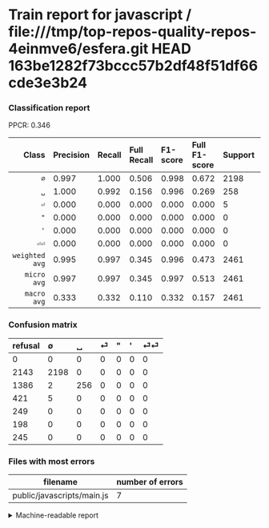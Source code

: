 # Train report for javascript / file:///tmp/top-repos-quality-repos-4einmve6/esfera.git HEAD 163be1282f73bccc57b2df48f51df66cde3e3b24

### Classification report

PPCR: 0.346

| Class | Precision | Recall | Full Recall | F1-score | Full F1-score | Support | Full Support | PPCR |
|------:|:----------|:-------|:------------|:---------|:---------|:--------|:-------------|:-----|
| `∅` | 0.997| 1.000| 0.506| 0.998| 0.672| 2198| 4341| 0.506 |
| `␣` | 1.000| 0.992| 0.156| 0.996| 0.269| 258| 1644| 0.157 |
| `⏎` | 0.000| 0.000| 0.000| 0.000| 0.000| 5| 426| 0.012 |
| `"` | 0.000| 0.000| 0.000| 0.000| 0.000| 0| 249| 0.000 |
| `'` | 0.000| 0.000| 0.000| 0.000| 0.000| 0| 198| 0.000 |
| `⏎⏎` | 0.000| 0.000| 0.000| 0.000| 0.000| 0| 245| 0.000 |
| `weighted avg` | 0.995| 0.997| 0.345| 0.996| 0.473| 2461| 7103| 0.346 |
| `micro avg` | 0.997| 0.997| 0.345| 0.997| 0.513| 2461| 7103| 0.346 |
| `macro avg` | 0.333| 0.332| 0.110| 0.332| 0.157| 2461| 7103| 0.346 |

### Confusion matrix

|refusal|  ∅| ␣| ⏎| "| '| ⏎⏎| 
|:---|:---|:---|:---|:---|:---|:---|
|0 |0 |0 |0 |0 |0 |0 |
|2143 |2198 |0 |0 |0 |0 |0 |
|1386 |2 |256 |0 |0 |0 |0 |
|421 |5 |0 |0 |0 |0 |0 |
|249 |0 |0 |0 |0 |0 |0 |
|198 |0 |0 |0 |0 |0 |0 |
|245 |0 |0 |0 |0 |0 |0 |

### Files with most errors

| filename | number of errors|
|:----:|:-----|
| public/javascripts/main.js | 7 |

<details>
    <summary>Machine-readable report</summary>
```json
{
  "cl_report": {"\"": {"f1-score": 0.0, "precision": 0.0, "recall": 0.0, "support": 0}, "\u0027": {"f1-score": 0.0, "precision": 0.0, "recall": 0.0, "support": 0}, "macro avg": {"f1-score": 0.33241985404951757, "precision": 0.3328042328042328, "recall": 0.33204134366925064, "support": 2461}, "micro avg": {"f1-score": 0.9971556277935798, "precision": 0.9971556277935798, "recall": 0.9971556277935798, "support": 2461}, "weighted avg": {"f1-score": 0.9961404605190303, "precision": 0.9951329631134589, "recall": 0.9971556277935798, "support": 2461}, "\u2205": {"f1-score": 0.9984101748807631, "precision": 0.9968253968253968, "recall": 1.0, "support": 2198}, "\u23ce": {"f1-score": 0.0, "precision": 0.0, "recall": 0.0, "support": 5}, "\u23ce\u23ce": {"f1-score": 0.0, "precision": 0.0, "recall": 0.0, "support": 0}, "\u2423": {"f1-score": 0.9961089494163424, "precision": 1.0, "recall": 0.9922480620155039, "support": 258}},
  "cl_report_full": {"\"": {"f1-score": 0.0, "precision": 0.0, "recall": 0.0, "support": 249}, "\u0027": {"f1-score": 0.0, "precision": 0.0, "recall": 0.0, "support": 198}, "macro avg": {"f1-score": 0.1568381387321037, "precision": 0.3328042328042328, "recall": 0.11034211790369762, "support": 7103}, "micro avg": {"f1-score": 0.5131744040150564, "precision": 0.9971556277935798, "recall": 0.3454878220470224, "support": 7103}, "weighted avg": {"f1-score": 0.47279116360700885, "precision": 0.8406615581612062, "recall": 0.3454878220470224, "support": 7103}, "\u2205": {"f1-score": 0.6715551481820959, "precision": 0.9968253968253968, "recall": 0.506334945865008, "support": 4341}, "\u23ce": {"f1-score": 0.0, "precision": 0.0, "recall": 0.0, "support": 426}, "\u23ce\u23ce": {"f1-score": 0.0, "precision": 0.0, "recall": 0.0, "support": 245}, "\u2423": {"f1-score": 0.2694736842105263, "precision": 1.0, "recall": 0.15571776155717762, "support": 1644}},
  "ppcr": 0.3464733211319161
}
```
</details>
